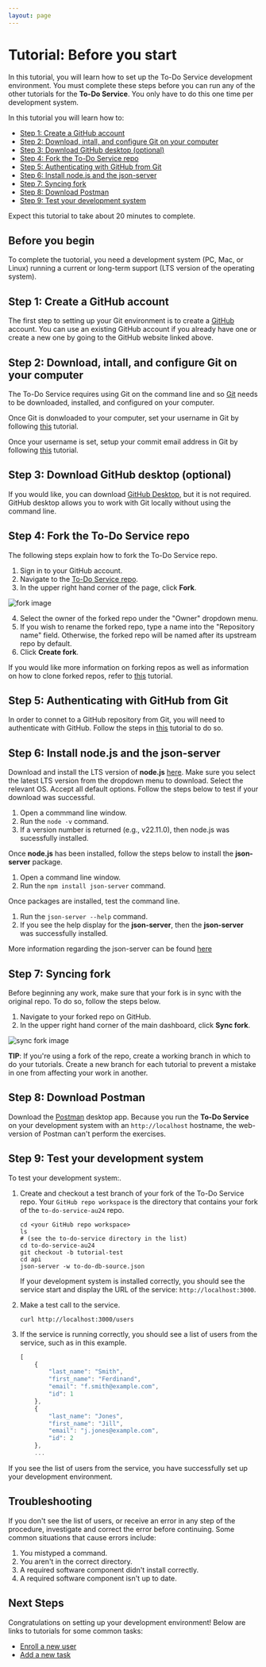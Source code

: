 ```yaml
---
layout: page
---
```


# Tutorial: Before you start

In this tutorial, you will learn how to set up the To-Do Service development environment.
You must complete these steps before you can run any of the other tutorials for the **To-Do Service**.
You only have to do this one time per development system.  

In this tutorial you will learn how to: 

<!-- no toc -->
  * [Step 1: Create a GitHub account](#step-1-create-a-github-account)
  * [Step 2: Download, intall, and configure Git on your computer](#step-2-download-intall-and-configure-git-on-your-computer)
  * [Step 3: Download GitHub desktop (optional)](#step-3-download-github-desktop-optional)
  * [Step 4: Fork the To-Do Service repo](#step-4-fork-the-to-do-service-repo)
  * [Step 5: Authenticating with GitHub from Git](#step-5-authenticating-with-github-from-git)
  * [Step 6: Install node.js and the json-server](#step-6-install-nodejs-and-the-json-server)
  * [Step 7: Syncing fork](#step-7-syncing-fork)
  * [Step 8: Download Postman](#step-8-download-postman)
  * [Step 9: Test your development system](#step-9-test-your-development-system)

Expect this tutorial to take about 20 minutes to complete.

## Before you begin

To complete the tuotorial, you need a development system (PC, Mac, or Linux) running a current or
long-term support (LTS version of the operating system).

## Step 1: Create a GitHub account

The first step to setting up your Git environment is to create a [GitHub](https://github.com) 
account. You can use an existing GitHub account if you already have one or create a new one by 
going to the GitHub website linked above. 

## Step 2: Download, intall, and configure Git on your computer 

The To-Do Service requires using Git on the command line and so [Git](https://git-scm.com/downloads) 
needs to be downloaded, installed, and configured on your computer.

Once Git is donwloaded to your computer, set your username in Git by following [this](https://docs.github.com/en/get-started/getting-started-with-git/setting-your-username-in-git)
tutorial. 

Once your username is set, setup your commit email address in Git by following [this](https://docs.github.com/en/account-and-profile/setting-up-and-managing-your-personal-account-on-github/managing-email-preferences/setting-your-commit-email-address)
tutorial. 

## Step 3: Download GitHub desktop (optional)

If you would like, you can download [GitHub Desktop](https://desktop.github.com), but it is not required.
GitHub desktop allows you to work with Git locally without using the command line. 

## Step 4: Fork the To-Do Service repo

The following steps explain how to fork the To-Do Service repo.

1. Sign in to your GitHub account. 
2. Navigate to the [To-Do Service repo](https://github.com/UWC2-APIDOC/to-do-service-au24).
3. In the upper right hand corner of the page, click **Fork**. 

![fork image](fork.png)  

4. Select the owner of the forked repo under the "Owner" dropdown menu. 
5. If you wish to rename the forked repo, type a name into the "Repository name" field.
Otherwise, the forked repo will be named after its upstream repo by default. 
6. Click **Create fork**. 

If you would like more information on forking repos as well as information on how to clone forked repos, 
refer to [this](https://docs.github.com/en/pull-requests/collaborating-with-pull-requests/working-with-forks/fork-a-repo) tutorial.

## Step 5: Authenticating with GitHub from Git 

In order to connet to a GitHub repository from Git, you will need to authenticate with GitHub. 
Follow the steps in [this](https://docs.github.com/en/get-started/getting-started-with-git/set-up-git#authenticating-with-github-from-git) tutorial to do so. 

## Step 6: Install node.js and the json-server

Download and install the LTS version of **node.js** [here](https://nodejs.org/en/download/prebuilt-installer).
Make sure you select the latest LTS version from the dropdown menu to download. Select the relevant OS. Accept all default options. 
Follow the steps below to test if your download was successful. 

1. Open a commmand line window. 
2. Run the `node -v` command. 
3. If a version number is returned (e.g., v22.11.0), then node.js was sucessfully installed. 

Once **node.js** has been installed, follow the steps below to install the **json-server** package.

1. Open a command line window. 
2. Run the `npm install json-server` command. 

Once packages are installed, test the command line. 

1. Run the `json-server --help` command. 
2. If you see the help display for the **json-server**, then the **json-server** was successfully installed. 

More information regarding the json-server can be found [here](https://www.npmjs.com/package/json-server)

## Step 7: Syncing fork 

Before beginning any work, make sure that your fork is in sync with the original repo. To do so, follow the steps below.

1. Navigate to your forked repo on GitHub. 
2. In the upper right hand corner of the main dashboard, click **Sync fork**.

![sync fork image](sync_fork.png)

**TIP**: If you're using a fork of the repo, create a working branch in which to do your tutorials. Create a new branch for each tutorial to prevent a mistake in one from affecting your work in another.

## Step 8: Download Postman

Download the [Postman](https://www.postman.com/downloads/) desktop app. 
Because you run the **To-Do Service** on your development system with an `http://localhost` hostname, 
the web-version of Postman can't perform the exercises.

## Step 9: Test your development system

To test your development system:.

1. Create and checkout a test branch of your fork of the To-Do Service repo. Your `GitHub repo workspace` is the directory that contains your fork of the `to-do-service-au24` repo.

    ```shell
    cd <your GitHub repo workspace>
    ls
    # (see the to-do-service directory in the list)
    cd to-do-service-au24
    git checkout -b tutorial-test
    cd api
    json-server -w to-do-db-source.json
    ```

    If your development system is installed correctly, you should see
    the service start and display the URL of the service: `http://localhost:3000`.

2. Make a test call to the service.

    ```shell
    curl http://localhost:3000/users
    ```

3. If the service is running correctly, you should see a list of users from the service, such as in this example.

    ```js
    [
        {
            "last_name": "Smith",
            "first_name": "Ferdinand",
            "email": "f.smith@example.com",
            "id": 1
        },
        {
            "last_name": "Jones",
            "first_name": "Jill",
            "email": "j.jones@example.com",
            "id": 2
        },
        ...
    ```
If you see the list of users from the service, you have successfully set up your development environment.

## Troubleshooting 

If you don't see the list of users, or receive an error in any step
of the procedure, investigate and correct the error before continuing.
Some common situations that cause errors include:

1. You mistyped a command.
2. You aren't in the correct directory.
3. A required software component didn't install correctly.
4. A required software component isn't up to date.


## Next Steps 

 Congratulations on setting up your development environment! Below are links to tutorials for some common tasks: 

 * [Enroll a new user](enroll-a-new-user.md)
 * [Add a new task](add-a-new-task.md)


